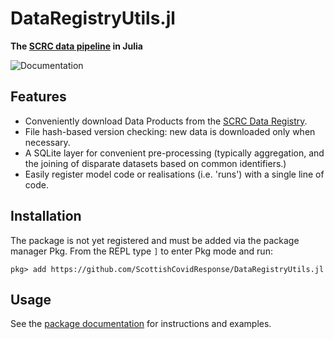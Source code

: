 # DataRegistryUtils.jl
**The [SCRC data pipeline](https://scottishcovidresponse.github.io/) in Julia**

![Documentation](https://github.com/ScottishCovidResponse/DataRegistryUtils.jl/workflows/Documentation/badge.svg)

## Features
- Conveniently download Data Products from the [SCRC Data Registry](https://data.scrc.uk/).
- File hash-based version checking: new data is downloaded only when necessary.
- A SQLite layer for convenient pre-processing (typically aggregation, and the joining of disparate datasets based on common identifiers.)
- Easily register model code or realisations (i.e. 'runs') with a single line of code.

## Installation

The package is not yet registered and must be added via the package manager Pkg. From the REPL type `]` to enter Pkg mode and run:

```
pkg> add https://github.com/ScottishCovidResponse/DataRegistryUtils.jl
```

## Usage

See the [package documentation][docs] for instructions and examples.

[docs]: https://scottishcovidresponse.github.io/DataRegistryUtils.jl/stable/
